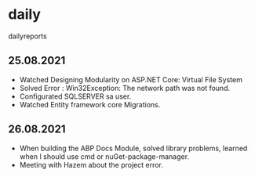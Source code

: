 # daily
dailyreports
## 25.08.2021
- Watched Designing Modularity on ASP.NET Core: Virtual File System
- Solved Error : Win32Exception: The network path was not found.
- Configurated SQLSERVER sa user. 
- Watched Entity framework core Migrations.

## 26.08.2021

- When building the ABP Docs Module, solved library problems, learned when I should use cmd or nuGet-package-manager. 
- Meeting with Hazem about the project error. 
